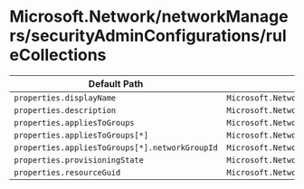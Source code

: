 # Microsoft.Network/networkManagers/securityAdminConfigurations/ruleCollections

| Default Path | Alias |
|---|---|
| `properties.displayName` | `Microsoft.Network/networkManagers/securityAdminConfigurations/ruleCollections/displayName` |
| `properties.description` | `Microsoft.Network/networkManagers/securityAdminConfigurations/ruleCollections/description` |
| `properties.appliesToGroups` | `Microsoft.Network/networkManagers/securityAdminConfigurations/ruleCollections/appliesToGroups` |
| `properties.appliesToGroups[*]` | `Microsoft.Network/networkManagers/securityAdminConfigurations/ruleCollections/appliesToGroups[*]` |
| `properties.appliesToGroups[*].networkGroupId` | `Microsoft.Network/networkManagers/securityAdminConfigurations/ruleCollections/appliesToGroups[*].networkGroupId` |
| `properties.provisioningState` | `Microsoft.Network/networkManagers/securityAdminConfigurations/ruleCollections/provisioningState` |
| `properties.resourceGuid` | `Microsoft.Network/networkManagers/securityAdminConfigurations/ruleCollections/resourceGuid` |

